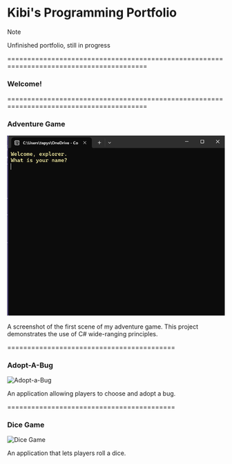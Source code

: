 # Kibi's Programming Portfolio

> [!NOTE]
> Unfinished portfolio, still in progress

=========================================================================================
### Welcome!
=========================================================================================

### Adventure Game
![Adventure Game Screenshot](https://github.com/KibiLeung/KibiLeung.github.io/blob/main/Screenshot%202024-11-06%20215456.png)

A screenshot of the first scene of my adventure game. This project demonstrates the use of C# wide-ranging principles.

==========================================

### Adopt-A-Bug

![Adopt-a-Bug](https://github.com/KibiLeung/KibiLeung.github.io/blob/main/Adopt-A-Bug)

An application allowing players to choose and adopt a bug.

==========================================

### Dice Game

![Dice Game](https://github.com/KibiLeung/KibiLeung.github.io/blob/main/Dice%20Game)

An application that lets players roll a dice.
